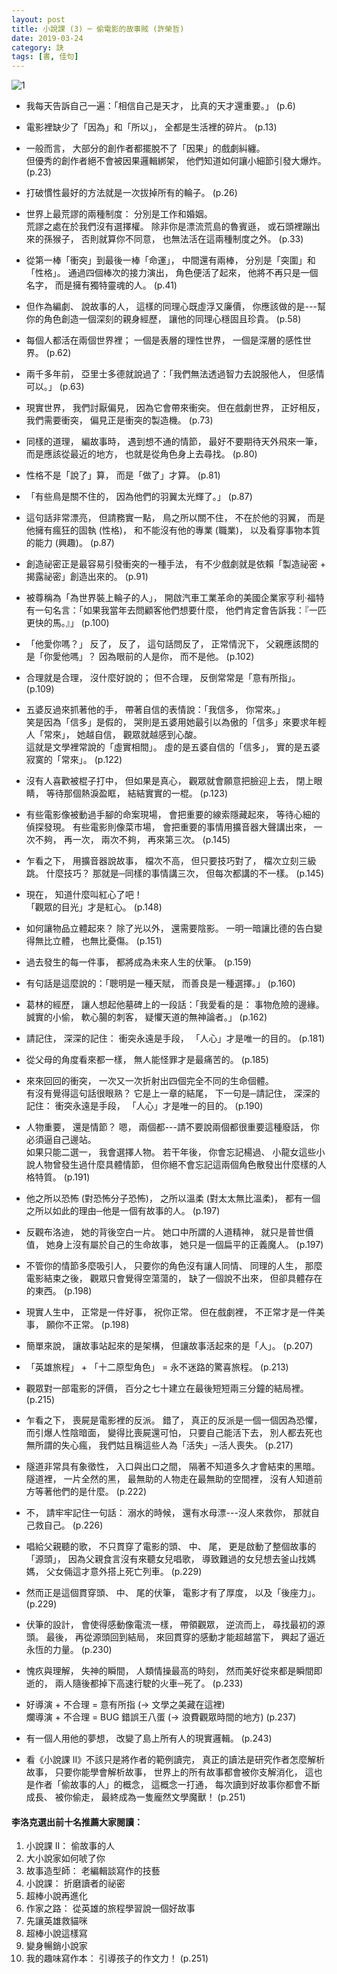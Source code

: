 ```yaml
---
layout: post
title: 小說課 (3) ─ 偷電影的故事賊 (許榮哲)
date: 2019-03-24
category: 訣
tags: [書, 佳句]
---
```


![1](https://doltegg.github.io/egg/others/egg/noveliii.jpg)

- 我每天告訴自己一遍：「相信自己是天才， 比真的天才還重要。」 (p.6)


- 電影裡缺少了「因為」和「所以」，
全都是生活裡的碎片。 (p.13)


- 一般而言，
大部分的創作者都擺脫不了「因果」的戲劇糾纏。<br />
但優秀的創作者絕不會被因果邏輯綁架，
他們知道如何讓小細節引發大爆炸。 (p.23)

<!--more-->


- 打破慣性最好的方法就是一次拔掉所有的輪子。 (p.26)


- 世界上最荒謬的兩種制度： 分別是工作和婚姻。<br />
荒謬之處在於我們沒有選擇權。
除非你是漂流荒島的魯賓遜，
或石頭裡蹦出來的孫猴子，
否則就算你不同意，
也無法活在這兩種制度之外。 (p.33)


- 從第一棒「衝突」到最後一棒「命運」，
中間還有兩棒，
分別是「突圍」和「性格」。
通過四個棒次的接力演出，
角色便活了起來，
他將不再只是一個名字，
而是擁有獨特靈魂的人。 (p.41)


- 但作為編劇、 說故事的人，
這樣的同理心既虛浮又廉價，
你應該做的是---幫你的角色創造一個深刻的親身經歷，
讓他的同理心穩固且珍貴。 (p.58)


- 每個人都活在兩個世界裡；
一個是表層的理性世界，
一個是深層的感性世界。 (p.62)


- 兩千多年前，
亞里士多德就說過了：「我們無法透過智力去說服他人，
但感情可以。」 (p.63)


- 現實世界，
我們討厭偏見，
因為它會帶來衝突。
但在戲劇世界，
正好相反，
我們需要衝突，
偏見正是衝突的製造機。 (p.73)


- 同樣的道理，
編故事時，
遇到想不通的情節，
最好不要期待天外飛來一筆，
而是應該從最近的地方，
也就是從角色身上去尋找。 (p.80)


- 性格不是「說了」算，
而是「做了」才算。 (p.81)


- 「有些鳥是關不住的，
因為他們的羽翼太光輝了。」 (p.87)


- 這句話非常漂亮，
但請務實一點，
鳥之所以關不住，
不在於他的羽翼，
而是他擁有瘋狂的固執 (性格)，
和不能沒有他的專業 (職業)，
以及看穿事物本質的能力 (興趣)。 (p.87)


- 創造祕密正是最容易引發衝突的一種手法，
有不少戲劇就是依賴「製造祕密 $+$ 揭露祕密」創造出來的。 (p.91)


- 被尊稱為「為世界裝上輪子的人」，
開啟汽車工業革命的美國企業家亨利‧福特有一句名言：「如果我當年去問顧客他們想要什麼，
他們肯定會告訴我：『一匹更快的馬。』」 (p.100)


- 「他愛你嗎？」
反了， 反了，
這句話問反了，
正常情況下，
父親應該問的是「你愛他嗎」？
因為眼前的人是你，
而不是他。 (p.102)


- 合理就是合理，
沒什麼好說的；
但不合理，
反倒常常是「意有所指」。 (p.109)


- 五婆反過來抓著他的手，
帶著自信的表情說：「我信多， 你常來。」<br />
笑是因為「信多」是假的，
哭則是五婆用她最引以為傲的「信多」來要求年輕人「常來」，
她越自信，
觀眾就越感到心酸。<br />
這就是文學裡常說的「虛實相間」。
虛的是五婆自信的「信多」，
實的是五婆寂寞的「常來」。 (p.122)


- 沒有人喜歡被棍子打中，
但如果是真心，
觀眾就會願意把臉迎上去，
閉上眼睛，
等待那個熱淚盈眶，
結結實實的一棍。 (p.123)


- 有些電影像被動過手腳的命案現場，
會把重要的線索隱藏起來，
等待心細的偵探發現。
有些電影則像菜市場，
會把重要的事情用擴音器大聲講出來，
一次不夠，
再一次，
兩次不夠，
再來第三次。 (p.145)


- 乍看之下，
用擴音器說故事，
檔次不高，
但只要技巧對了，
檔次立刻三級跳。
什麼技巧？
那就是─同樣的事情講三次，
但每次都講的不一樣。 (p.145)


- 現在，
知道什麼叫紅心了吧！<br />
「觀眾的目光」才是紅心。 (p.148)


- 如何讓物品立體起來？
除了光以外，
還需要陰影。
一明一暗讓比德的告白變得無比立體，
也無比憂傷。 (p.151)


- 過去發生的每一件事，
都將成為未來人生的伏筆。 (p.159)


- 有句話是這麼說的：「聰明是一種天賦，
而善良是一種選擇。」 (p.160)


- 葛林的經歷，
讓人想起他墓碑上的一段話：「我愛看的是：
事物危險的邊緣。
誠實的小偷，
軟心腸的刺客，
疑懼天道的無神論者。」 (p.162)


- 請記住，
深深的記住： 衝突永遠是手段，
「人心」才是唯一的目的。 (p.181)


- 從父母的角度看來都一樣，
無人能怪罪才是最痛苦的。 (p.185)


- 來來回回的衝突，
一次又一次折射出四個完全不同的生命個體。<br />
有沒有覺得這句話很眼熟？
它是上一章的結尾，
下一句是─請記住，
深深的記住： 衝突永遠是手段，
「人心」才是唯一的目的。 (p.190)


- 人物重要，
還是情節？
嗯， 兩個都---請不要說兩個都很重要這種廢話，
你必須逼自己邊站。<br />
如果只能二選一，
我會選擇人物。
若干年後，
你會忘記楊過、 小龍女這些小說人物曾發生過什麼具體情節，
但你絕不會忘記這兩個角色散發出什麼樣的人格特質。 (p.191)


- 他之所以恐怖 (對恐怖分子恐怖)，
之所以溫柔 (對太太無比溫柔)，
都有一個之所以如此的理由─他是一個有故事的人。 (p.197)


- 反觀布洛迪，
她的背後空白一片。
她口中所謂的人道精神，
就只是普世價值，
她身上沒有屬於自己的生命故事，
她只是一個扁平的正義魔人。 (p.197)


- 不管你的情節多麼吸引人，
只要你的角色沒有讓人同情、 同理的人生，
那麼電影結束之後，
觀眾只會覺得空蕩蕩的，
缺了一個說不出來，
但卻具體存在的東西。 (p.198)


- 現實人生中，
正常是一件好事，
祝你正常。
但在戲劇裡，
不正常才是一件美事，
願你不正常。 (p.198)


- 簡單來說，
讓故事站起來的是架構，
但讓故事活起來的是「人」。 (p.207)


- 「英雄旅程」 $+$ 「十二原型角色」 $=$ 永不迷路的驚喜旅程。 (p.213)


- 觀眾對一部電影的評價，
百分之七十建立在最後短短兩三分鐘的結局裡。 (p.215)


- 乍看之下，
喪屍是電影裡的反派。
錯了，
真正的反派是一個一個因為恐懼，
而引爆人性陰暗面，
變得比喪屍還可怕，
只要自己能活下去， 別人都去死也無所謂的失心瘋，
我們姑且稱這些人為「活失」─活人喪失。 (p.217)


- 隧道非常具有象徵性，
入口與出口之間，
隔著不知道多久才會結束的黑暗。<br />
隧道裡， 一片全然的黑，
最無助的人物走在最無助的空間裡，
沒有人知道前方等著他們的是什麼。 (p.222)


- 不，
請牢牢記住一句話： 溺水的時候，
還有水母漂---沒人來救你，
那就自己救自己。 (p.226)


- 唱給父親聽的歌，
不只貫穿了電影的頭、 中、 尾，
更是啟動了整個故事的「源頭」，
因為父親食言沒有來聽女兒唱歌，
導致難過的女兒想去釜山找媽媽，
父女倆這才意外搭上死亡列車。 (p.229)


- 然而正是這個貫穿頭、 中、 尾的伏筆，
電影才有了厚度，
以及「後座力」。 (p.229)


- 伏筆的設計，
會使得感動像電流一樣，
帶領觀眾，
逆流而上，
尋找最初的源頭。
最後，
再從源頭回到結局，
來回貫穿的感動才能超越當下，
興起了逼近永恆的力量。 (p.230)


- 愧疚與理解，
失神的瞬間，
人類情操最高的時刻，
然而美好從來都是瞬間即逝的，
兩人隨後都掉下高速行駛的火車─死了。 (p.233)


- 好導演 $+$ 不合理 $=$ 意有所指 (→ 文學之美藏在這裡)<br />
爛導演 $+$ 不合理 $=$ BUG 錯誤王八蛋 (→ 浪費觀眾時間的地方) (p.237)


- 有一個人用他的夢想，
改變了島上所有人的現實邏輯。 (p.243)


- 看《小說課 II》不該只是將作者的範例讀完，
真正的讀法是研究作者怎麼解析故事，
只要你能學會解析故事，
世界上的所有故事都會被你支解消化，
這也是作者「偷故事的人」的概念，
這概念一打通，
每次讀到好故事你都會不斷成長、 被你偷走，
最終成為一隻龐然文學魔獸！ (p.251)


#### 李洛克選出前十名推薦大家閱讀：
1. 小說課 II： 偷故事的人
1. 大小說家如何唬了你
1. 故事造型師： 老編輯談寫作的技藝
1. 小說課： 折磨讀者的祕密
1. 超棒小說再進化
1. 作家之路： 從英雄的旅程學習說一個好故事
1. 先讓英雄救貓咪
1. 超棒小說這樣寫
1. 變身暢銷小說家
1. 我的趣味寫作本： 引導孩子的作文力！ (p.251)
